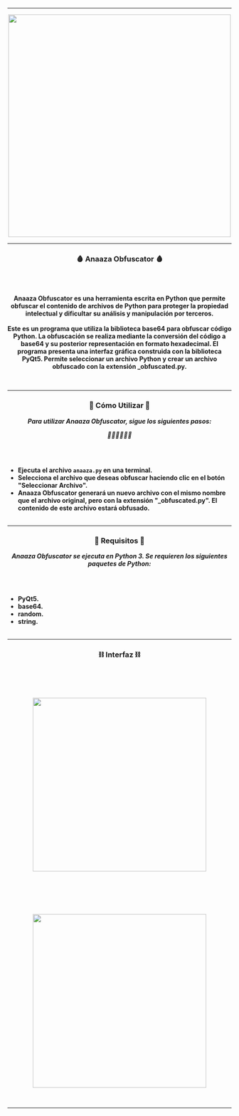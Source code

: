 -----

<p align="center">
<img src="https://i.imgur.com/idulndB.jpeg", width="500", height="500">
</p>

-----

### <p align="center">🩸 Anaaza Obfuscator 🩸</p>

<br><br>
<p align="center">
<strong>
Anaaza Obfuscator es una herramienta escrita en Python que permite obfuscar el contenido de archivos de Python para proteger la propiedad intelectual y dificultar su análisis y manipulación por terceros.
<br><br>
Este es un programa que utiliza la biblioteca base64 para obfuscar código Python. La obfuscación se realiza mediante la conversión del código a base64 y su posterior representación en formato hexadecimal. El programa presenta una interfaz gráfica construida con la biblioteca PyQt5. Permite seleccionar un archivo Python y crear un archivo obfuscado con la extensión _obfuscated.py.
</strong>
</p>
<br>

-----
### <p align="center">🍙 Cómo Utilizar 🍙</p>

<p align="center"><strong><i>Para utilizar Anaaza Obfuscator, sigue los siguientes pasos:</i></strong</p>
<p align="center"><strong><i>🦇🦇🦇🦇🦇🦇</i></strong</p>

<br><br>
* Ejecuta el archivo ```anaaza.py``` en una terminal.
* Selecciona el archivo que deseas obfuscar haciendo clic en el botón "Seleccionar Archivo".
* Anaaza Obfuscator generará un nuevo archivo con el mismo nombre que el archivo original, pero con la extensión "_obfuscated.py". El contenido de este archivo estará obfusado.
<br><br>
-----
### <p align="center">🎱 Requisitos 🎱</p>
<p align="center"><strong><i>Anaaza Obfuscator se ejecuta en Python 3. Se requieren los siguientes paquetes de Python:</i></strong</p>

<br><br>
* PyQt5.
* base64.
* random.
* string.
<br><br>
-----
### <p align="center">⛓ Interfaz ⛓</p>
<br><br><br>
<p align="center">
<img src="https://i.imgur.com/nxk6FwM.png" width="390">
</p>
<br>
<br><br><br>
<p align="center">
<img src="https://i.imgur.com/cM40NbM.png" width="390">
</p>
<br>

-----
